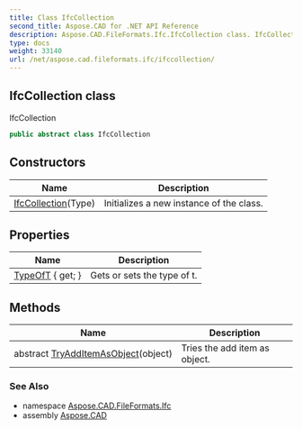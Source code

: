 ```yaml
---
title: Class IfcCollection
second_title: Aspose.CAD for .NET API Reference
description: Aspose.CAD.FileFormats.Ifc.IfcCollection class. IfcCollection
type: docs
weight: 33140
url: /net/aspose.cad.fileformats.ifc/ifccollection/
---
```

## IfcCollection class

IfcCollection

```csharp
public abstract class IfcCollection
```

## Constructors

| Name | Description |
| --- | --- |
| [IfcCollection](ifccollection/)(Type) | Initializes a new instance of the class. |

## Properties

| Name | Description |
| --- | --- |
| [TypeOfT](../../aspose.cad.fileformats.ifc/ifccollection/typeoft/) { get; } | Gets or sets the type of t. |

## Methods

| Name | Description |
| --- | --- |
| abstract [TryAddItemAsObject](../../aspose.cad.fileformats.ifc/ifccollection/tryadditemasobject/)(object) | Tries the add item as object. |

### See Also

* namespace [Aspose.CAD.FileFormats.Ifc](../../aspose.cad.fileformats.ifc/)
* assembly [Aspose.CAD](../../)


